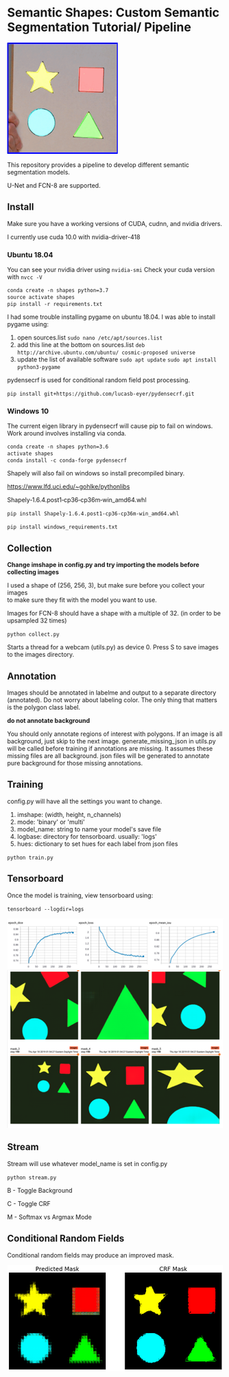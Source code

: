# Semantic Shapes: Custom Semantic Segmentation Tutorial/ Pipeline

![demo](docs/images/demo.gif)

This repository provides a pipeline to develop different semantic segmentation models.

U-Net and FCN-8 are supported.

## Install

Make sure you have a working versions of CUDA, cudnn, and nvidia drivers.

I currently use cuda 10.0 with nvidia-driver-418

### Ubuntu 18.04

You can see your nvidia driver using `nvidia-smi`
Check your cuda version with `nvcc -V`

```
conda create -n shapes python=3.7
source activate shapes
pip install -r requirements.txt
```

I had some trouble installing pygame on ubuntu 18.04.
I was able to install pygame using:

1. open sources.list
`sudo nano /etc/apt/sources.list`
2. add this line at the bottom on sources.list
`deb http://archive.ubuntu.com/ubuntu/ cosmic-proposed universe`
3. update the list of available software
`sudo apt update`
`sudo apt install python3-pygame`

pydensecrf is used for conditional random field post processing.

`pip install git+https://github.com/lucasb-eyer/pydensecrf.git`

### Windows 10

The current eigen library in pydensecrf will cause pip to fail on windows.
Work around involves installing via conda.

```
conda create -n shapes python=3.6
activate shapes
conda install -c conda-forge pydensecrf
```

Shapely will also fail on windows so install precompiled binary.

https://www.lfd.uci.edu/~gohlke/pythonlibs

Shapely‑1.6.4.post1‑cp36‑cp36m‑win_amd64.whl

`pip install Shapely‑1.6.4.post1‑cp36‑cp36m‑win_amd64.whl`

`pip install windows_requirements.txt`

## Collection

**Change imshape in config.py and try importing the models before collecting images**

I used a shape of (256, 256, 3), but make sure before you collect your images\
to make sure they fit with the model you want to use.

Images for FCN-8 should have a shape with a multiple of 32. (in order to be upsampled 32 times)

`python collect.py`

Starts a thread for a webcam (utils.py) as device 0. Press S to save images to the images directory.

## Annotation

Images should be annotated in labelme and output to a separate directory (annotated).
Do not worry about labeling color. The only thing that matters is the polygon class label.

**do not annotate background**

You should only annotate regions of interest with polygons.
If an image is all background, just skip to the next image.
generate_missing_json in utils.py will be called before training if annotations are missing.
It assumes these missing files are all background.
json files will be generated to annotate pure background for those missing annotations.

## Training

config.py will have all the settings you want to change.

1. imshape: (width, height, n_channels)
2. mode: 'binary' or 'multi'
3. model_name: string to name your model's save file
4. logbase: directory for tensorboard. usually: 'logs'
5. hues: dictionary to set hues for each label from json files

`python train.py`

## Tensorboard

Once the model is training, view tensorboard using:

`tensorboard --logdir=logs`

![scalars_tab](docs/images/scalars.png)
![image_tab](docs/images/multi_semantic.png)

## Stream

Stream will use whatever model_name is set in config.py

`python stream.py`

B - Toggle Background

C - Toggle CRF

M - Softmax vs Argmax Mode

## Conditional Random Fields

Conditional random fields may produce an improved mask.

![crf](docs/images/crf.png)
